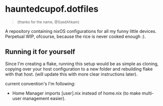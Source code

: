 # hauntedcupof.dotfiles
> <small>(thanks for the name, @SyedAhkam)</small>

A repository containing nixOS configurations for all my funny little devices. Perpetual WIP, ofcourse, because the rice is never cooked enough :).

## Running it for yourself

Since I'm creating a flake, running this setup would be as simple as cloning, copying over your host configuration to a new folder and rebuilding flake with that host. (will update this with more clear instructions later).

current convention's I'm following:
- Home Manager imports \[user].nix instead of home.nix (to make multi-user management easier).
